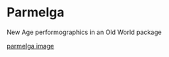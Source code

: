 # Parmelga
New Age performographics in an Old World package

[parmelga image](./images/parmelga.png)

